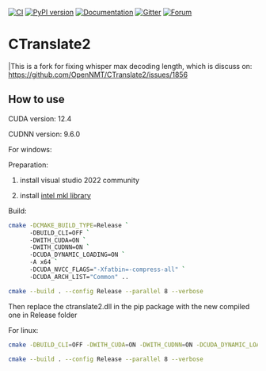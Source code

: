 [![CI](https://github.com/OpenNMT/CTranslate2/workflows/CI/badge.svg)](https://github.com/OpenNMT/CTranslate2/actions?query=workflow%3ACI) [![PyPI version](https://badge.fury.io/py/ctranslate2.svg)](https://badge.fury.io/py/ctranslate2) [![Documentation](https://img.shields.io/badge/docs-latest-blue.svg)](https://opennmt.net/CTranslate2/) [![Gitter](https://badges.gitter.im/OpenNMT/CTranslate2.svg)](https://gitter.im/OpenNMT/CTranslate2?utm_source=badge&utm_medium=badge&utm_campaign=pr-badge) [![Forum](https://img.shields.io/discourse/status?server=https%3A%2F%2Fforum.opennmt.net%2F)](https://forum.opennmt.net/)

# CTranslate2

|This is a fork for fixing whisper max decoding length, which is discuss on: 
https://github.com/OpenNMT/CTranslate2/issues/1856

## How to use

CUDA version: 12.4

CUDNN version: 9.6.0

For windows:

Preparation:

1. install visual studio 2022 community

2. install [intel mkl library](https://www.intel.com/content/www/us/en/developer/tools/oneapi/onemkl-download.html)

Build:

```bash
cmake -DCMAKE_BUILD_TYPE=Release `
      -DBUILD_CLI=OFF `
      -DWITH_CUDA=ON `
      -DWITH_CUDNN=ON `
      -DCUDA_DYNAMIC_LOADING=ON `
      -A x64 `
      -DCUDA_NVCC_FLAGS="-Xfatbin=-compress-all" `
      -DCUDA_ARCH_LIST="Common" ..

cmake --build . --config Release --parallel 8 --verbose
```
Then replace the ctranslate2.dll in the pip package with the new compiled one in Release folder

For linux:

```bash
cmake -DBUILD_CLI=OFF -DWITH_CUDA=ON -DWITH_CUDNN=ON -DCUDA_DYNAMIC_LOADING=ON -DCUDA_NVCC_FLAGS="-Xfatbin=-compress-all" -DCUDA_ARCH_LIST="Common" -DOPENMP_RUNTIME=NONE -DWITH_MKL=OFF ..

cmake --build . --config Release --parallel 8 --verbose
```
